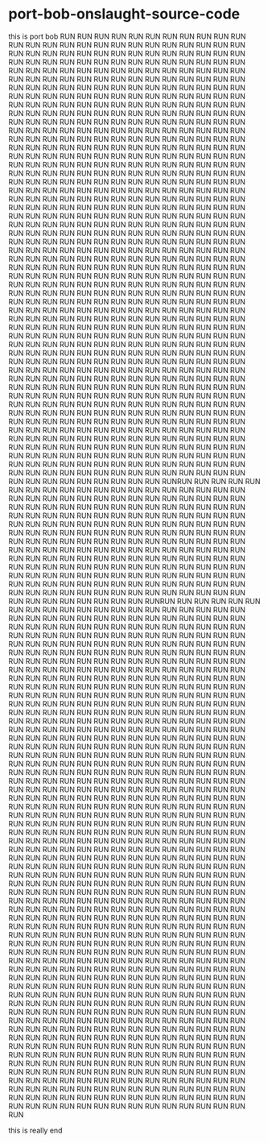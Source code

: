 # port-bob-onslaught-source-code
this is port bob
RUN
RUN
RUN
RUN
RUN
RUN
RUN
RUN
RUN
RUN
RUN
RUN
RUN
RUN
RUN
RUN
RUN
RUN
RUN
RUN
RUN
RUN
RUN
RUN
RUN
RUN
RUN
RUN
RUN
RUN
RUN
RUN
RUN
RUN
RUN
RUN
RUN
RUN
RUN
RUN
RUN
RUN
RUN
RUN
RUN
RUN
RUN
RUN
RUN
RUN
RUN
RUN
RUN
RUN
RUN
RUN
RUN
RUN
RUN
RUN
RUN
RUN
RUN
RUN
RUN
RUN
RUN
RUN
RUN
RUN
RUN
RUN
RUN
RUN
RUN
RUN
RUN
RUN
RUN
RUN
RUN
RUN
RUN
RUN
RUN
RUN
RUN
RUN
RUN
RUN
RUN
RUN
RUN
RUN
RUN
RUN
RUN
RUN
RUN
RUN
RUN
RUN
RUN
RUN
RUN
RUN
RUN
RUN
RUN
RUN
RUN
RUN
RUN
RUN
RUN
RUN
RUN
RUN
RUN
RUN
RUN
RUN
RUN
RUN
RUN
RUN
RUN
RUN
RUN
RUN
RUN
RUN
RUN
RUN
RUN
RUN
RUN
RUN
RUN
RUN
RUN
RUN
RUN
RUN
RUN
RUN
RUN
RUN
RUN
RUN
RUN
RUN
RUN
RUN
RUN
RUN
RUN
RUN
RUN
RUN
RUN
RUN
RUN
RUN
RUN
RUN
RUN
RUN
RUN
RUN
RUN
RUN
RUN
RUN
RUN
RUN
RUN
RUN
RUN
RUN
RUN
RUN
RUN
RUN
RUN
RUN
RUN
RUN
RUN
RUN
RUN
RUN
RUN
RUN
RUN
RUN
RUN
RUN
RUN
RUN
RUN
RUN
RUN
RUN
RUN
RUN
RUN
RUN
RUN
RUN
RUN
RUN
RUN
RUN
RUN
RUN
RUN
RUN
RUN
RUN
RUN
RUN
RUN
RUN
RUN
RUN
RUN
RUN
RUN
RUN
RUN
RUN
RUN
RUN
RUN
RUN
RUN
RUN
RUN
RUN
RUN
RUN
RUN
RUN
RUN
RUN
RUN
RUN
RUN
RUN
RUN
RUN
RUN
RUN
RUN
RUN
RUN
RUN
RUN
RUN
RUN
RUN
RUN
RUN
RUN
RUN
RUN
RUN
RUN
RUN
RUN
RUN
RUN
RUN
RUN
RUN
RUN
RUN
RUN
RUN
RUN
RUN
RUN
RUN
RUN
RUN
RUN
RUN
RUN
RUN
RUN
RUN
RUN
RUN
RUN
RUN
RUN
RUN
RUN
RUN
RUN
RUN
RUN
RUN
RUN
RUN
RUN
RUN
RUN
RUN
RUN
RUN
RUN
RUN
RUN
RUN
RUN
RUN
RUN
RUN
RUN
RUN
RUN
RUN
RUN
RUN
RUN
RUN
RUN
RUN
RUN
RUN
RUN
RUN
RUN
RUN
RUN
RUN
RUN
RUN
RUN
RUN
RUN
RUN
RUN
RUN
RUN
RUN
RUN
RUN
RUN
RUN
RUN
RUN
RUN
RUN
RUN
RUN
RUN
RUN
RUN
RUN
RUN
RUN
RUN
RUN
RUN
RUN
RUN
RUN
RUN
RUN
RUN
RUN
RUN
RUN
RUN
RUN
RUN
RUN
RUN
RUN
RUN
RUN
RUN
RUN
RUN
RUN
RUN
RUN
RUN
RUN
RUN
RUN
RUN
RUN
RUN
RUN
RUN
RUN
RUN
RUN
RUN
RUN
RUN
RUN
RUN
RUN
RUN
RUN
RUN
RUN
RUN
RUN
RUN
RUN
RUN
RUN
RUN
RUN
RUN
RUN
RUN
RUN
RUN
RUN
RUN
RUN
RUN
RUN
RUN
RUN
RUN
RUN
RUN
RUN
RUN
RUN
RUN
RUN
RUN
RUN
RUN
RUN
RUN
RUN
RUN
RUN
RUN
RUN
RUN
RUN
RUN
RUN
RUN
RUN
RUN
RUN
RUN
RUN
RUN
RUN
RUN
RUN
RUN
RUN
RUN
RUN
RUN
RUN
RUN
RUN
RUN
RUN
RUN
RUN
RUN
RUN
RUN
RUN
RUN
RUN
RUN
RUN
RUN
RUN
RUN
RUN
RUN
RUN
RUN
RUN
RUN
RUN
RUN
RUN
RUN
RUN
RUN
RUN
RUN
RUN
RUN
RUN
RUN
RUN
RUN
RUN
RUN
RUN
RUN
RUN
RUN
RUN
RUN
RUN
RUN
RUN
RUN
RUN
RUN
RUN
RUN
RUN
RUN
RUN
RUN
RUN
RUN
RUN
RUN
RUN
RUN
RUN
RUN
RUN
RUN
RUN
RUN 
RUN
RUN
RUN
RUN
RUN
RUN
RUN
RUN
RUN
RUN
RUN
RUN
RUN
RUN
RUN
RUN
RUN
RUN
RUN
RUN
RUN
RUN
RUN
RUN
RUN
RUN
RUN
RUN
RUN
RUN
RUN
RUN
RUN
RUN
RUN
RUN
RUN
RUN
RUN
RUN
RUN
RUN
RUN
RUN
RUN
RUN
RUN
RUN
RUN
RUN
RUN
RUN
RUN
RUN
RUN
RUN
RUN
RUN
RUN
RUN
RUN
RUN
RUN
RUN
RUN
RUN
RUN
RUN
RUN
RUN
RUN
RUN
RUN
RUN
RUN
RUN
RUN
RUN
RUN
RUN
RUN
RUN
RUN
RUN
RUN
RUN
RUN
RUN
RUN
RUN
RUN
RUN
RUN
RUN
RUN
RUN
RUN
RUN
RUN
RUN
RUN
RUN
RUN
RUN
RUN
RUN
RUN
RUN
RUN
RUN
RUN
RUN
RUN
RUN
RUN
RUN
RUN
RUN
RUN
RUN
RUN
RUN
RUN
RUN
RUN
RUN
RUN
RUN
RUN
RUN
RUN
RUN
RUN
RUN
RUN
RUN
RUN
RUN
RUN
RUN
RUN
RUN
RUN
RUN
RUN
RUN
RUN
RUN
RUN
RUN
RUN
RUN
RUN
RUN
RUN
RUN
RUN
RUN
RUN
RUN
RUN
RUN
RUN
RUN
RUN
RUN
RUN
RUN
RUN
RUN
RUN
RUN
RUN
RUN
RUN
RUN
RUN
RUN
RUN
RUN
RUN
RUN
RUN
RUN
RUN
RUN
RUN
RUN
RUN
RUN
RUN
RUN
RUN
RUN
RUN
RUNRUN
RUN
RUN
RUN
RUN
RUN
RUN
RUN
RUN
RUN
RUN
RUN
RUN
RUN
RUN
RUN
RUN
RUN
RUN
RUN
RUN
RUN
RUN
RUN
RUN
RUN
RUN
RUN
RUN
RUN
RUN
RUN
RUN
RUN
RUN
RUN
RUN
RUN
RUN
RUN
RUN
RUN
RUN
RUN
RUN
RUN
RUN
RUN
RUN
RUN
RUN
RUN
RUN
RUN
RUN
RUN
RUN
RUN
RUN
RUN
RUN
RUN
RUN
RUN
RUN
RUN
RUN
RUN
RUN
RUN
RUN
RUN
RUN
RUN
RUN
RUN
RUN
RUN
RUN
RUN
RUN
RUN
RUN
RUN
RUN
RUN
RUN
RUN
RUN
RUN
RUN
RUN
RUN
RUN
RUN
RUN
RUN
RUN
RUN
RUN
RUN
RUN
RUN
RUN
RUN
RUN
RUN
RUN
RUN
RUN
RUN
RUN
RUN
RUN
RUN
RUN
RUN
RUN
RUN
RUN
RUN
RUN
RUN
RUN
RUN
RUN
RUN
RUN
RUN
RUN
RUN
RUN
RUN
RUN
RUN
RUN
RUN
RUN
RUN
RUN
RUN
RUN
RUN
RUN
RUN
RUN
RUN
RUN
RUN
RUN
RUN
RUN
RUN
RUN
RUN
RUN
RUN
RUN
RUN
RUN
RUN
RUN
RUN
RUN
RUN
RUN
RUN
RUN
RUN
RUN
RUN
RUN
RUN
RUN
RUN
RUN
RUN
RUN
RUN
RUN
RUN
RUN
RUN
RUN
RUN
RUN
RUN
RUN
RUN
RUN
RUN
RUN
RUN
RUN
RUN
RUNRUN
RUN
RUN
RUN
RUN
RUN
RUN
RUN
RUN
RUN
RUN
RUN
RUN
RUN
RUN
RUN
RUN
RUN
RUN
RUN
RUN
RUN
RUN
RUN
RUN
RUN
RUN
RUN
RUN
RUN
RUN
RUN
RUN
RUN
RUN
RUN
RUN
RUN
RUN
RUN
RUN
RUN
RUN
RUN
RUN
RUN
RUN
RUN
RUN
RUN
RUN
RUN
RUN
RUN
RUN
RUN
RUN
RUN
RUN
RUN
RUN
RUN
RUN
RUN
RUN
RUN
RUN
RUN
RUN
RUN
RUN
RUN
RUN
RUN
RUN
RUN
RUN
RUN
RUN
RUN
RUN
RUN
RUN
RUN
RUN
RUN
RUN
RUN
RUN
RUN
RUN
RUN
RUN
RUN
RUN
RUN
RUN
RUN
RUN
RUN
RUN
RUN
RUN
RUN
RUN
RUN
RUN
RUN
RUN
RUN
RUN
RUN
RUN
RUN
RUN
RUN
RUN
RUN
RUN
RUN
RUN
RUN
RUN
RUN
RUN
RUN
RUN
RUN
RUN
RUN
RUN
RUN
RUN
RUN
RUN
RUN
RUN
RUN
RUN
RUN
RUN
RUN
RUN
RUN
RUN
RUN
RUN
RUN
RUN
RUN
RUN
RUN
RUN
RUN
RUN
RUN
RUN
RUN
RUN
RUN
RUN
RUN
RUN
RUN
RUN
RUN
RUN
RUN
RUN
RUN
RUN
RUN
RUN
RUN
RUN
RUN
RUN
RUN
RUN
RUN
RUN
RUN
RUN
RUN
RUN
RUN
RUN
RUN
RUN
RUN
RUN
RUN
RUN
RUN
RUN
RUN
RUN
RUN
RUN
RUN
RUN
RUN
RUN
RUN
RUN
RUN
RUN
RUN
RUN
RUN
RUN
RUN
RUN
RUN
RUN
RUN
RUN
RUN
RUN
RUN
RUN
RUN
RUN
RUN
RUN
RUN
RUN
RUN
RUN
RUN
RUN
RUN
RUN
RUN
RUN
RUN
RUN
RUN
RUN
RUN
RUN
RUN
RUN
RUN
RUN
RUN
RUN
RUN
RUN
RUN
RUN
RUN
RUN
RUN
RUN
RUN
RUN
RUN
RUN
RUN
RUN
RUN
RUN
RUN
RUN
RUN
RUN
RUN
RUN
RUN
RUN
RUN
RUN
RUN
RUN
RUN
RUN
RUN
RUN
RUN
RUN
RUN
RUN
RUN
RUN
RUN
RUN
RUN
RUN
RUN
RUN
RUN
RUN
RUN
RUN
RUN
RUN
RUN
RUN
RUN
RUN
RUN
RUN
RUN
RUN
RUN
RUN
RUN
RUN
RUN
RUN
RUN
RUN
RUN
RUN
RUN
RUN
RUN
RUN
RUN
RUN
RUN
RUN
RUN
RUN
RUN
RUN
RUN
RUN
RUN
RUN
RUN
RUN
RUN
RUN
RUN
RUN
RUN
RUN
RUN
RUN
RUN
RUN
RUN
RUN
RUN
RUN
RUN
RUN
RUN
RUN
RUN
RUN
RUN
RUN
RUN
RUN
RUN
RUN
RUN
RUN
RUN
RUN
RUN
RUN
RUN
RUN
RUN
RUN
RUN
RUN
RUN
RUN
RUN
RUN
RUN
RUN
RUN
RUN
RUN
RUN
RUN
RUN
RUN
RUN
RUN
RUN
RUN
RUN
RUN
RUN
RUN
RUN
RUN
RUN
RUN
RUN
RUN
RUN
RUN
RUN
RUN
RUN
RUN
RUN
RUN
RUN
RUN
RUN
RUN
RUN
RUN
RUN
RUN
RUN
RUN
RUN
RUN
RUN
RUN
RUN
RUN
RUN
RUN
RUN
RUN
RUN
RUN
RUN
RUN
RUN
RUN
RUN
RUN
RUN
RUN
RUN
RUN
RUN
RUN
RUN
RUN
RUN
RUN
RUN
RUN
RUN
RUN
RUN
RUN
RUN
RUN
RUN
RUN
RUN
RUN
RUN
RUN
RUN
RUN
RUN
RUN
RUN
RUN
RUN
RUN
RUN
RUN
RUN
RUN
RUN
RUN
RUN
RUN
RUN
RUN
RUN
RUN
RUN
RUN
RUN
RUN
RUN
RUN
RUN
RUN
RUN
RUN
RUN
RUN
RUN
RUN
RUN
RUN
RUN
RUN
RUN
RUN
RUN
RUN
RUN
RUN
RUN
RUN
RUN
RUN
RUN
RUN
RUN
RUN
RUN
RUN
RUN
RUN
RUN
RUN
RUN
RUN
RUN
RUN
RUN
RUN
RUN
RUN
RUN
RUN
RUN
RUN
RUN
RUN
RUN
RUN
RUN
RUN
RUN
RUN
RUN
RUN
RUN
RUN
RUN
RUN
RUN
RUN
RUN
RUN
RUN
RUN
RUN
RUN
RUN
RUN
RUN
RUN
RUN
RUN
RUN
RUN
RUN
RUN
RUN
RUN
RUN
RUN
RUN
RUN
RUN
RUN
RUN
RUN
RUN
RUN
RUN
RUN
RUN
RUN
RUN
RUN
RUN
RUN
RUN
RUN
RUN
RUN
RUN
RUN
RUN
RUN
RUN
RUN
RUN
RUN
RUN
RUN
RUN
RUN
RUN
RUN
RUN
RUN
RUN
RUN
RUN
RUN
RUN
RUN
RUN
RUN
RUN
RUN
RUN
RUN
RUN
RUN
RUN
RUN
RUN
RUN
RUN
RUN
RUN
RUN
RUN
RUN
RUN
RUN
RUN
RUN
RUN
RUN
RUN
RUN
RUN
RUN
RUN
RUN
RUN
RUN
RUN
RUN
RUN
RUN
RUN
RUN
RUN
RUN
RUN
RUN
RUN
RUN
RUN
RUN
RUN
RUN
RUN
RUN
RUN
RUN
RUN
RUN
RUN
RUN
RUN
RUN
RUN
RUN
RUN
RUN
RUN
RUN
RUN
RUN
RUN
RUN
RUN
RUN
RUN
RUN
RUN
RUN
RUN
RUN
RUN
RUN
RUN
RUN
RUN
RUN
RUN
RUN
RUN
RUN
RUN
RUN
RUN
RUN
RUN
RUN
RUN
RUN
RUN
RUN
RUN
RUN
RUN
RUN
RUN
RUN
RUN
RUN
RUN
RUN
RUN
RUN
RUN
RUN
RUN
RUN
RUN
RUN
RUN
RUN
RUN
RUN
RUN
RUN
RUN
RUN
RUN
RUN
RUN
RUN
RUN
RUN
RUN
RUN
RUN
RUN
RUN
RUN
RUN
RUN
RUN
RUN
RUN
RUN
RUN
RUN
RUN
RUN
RUN
RUN
RUN
RUN
RUN
RUN
RUN
RUN
RUN
RUN
RUN
RUN
RUN
RUN
RUN
RUN
RUN
RUN
RUN
RUN
RUN
RUN
RUN
RUN
RUN
RUN
RUN
RUN
RUN
RUN
RUN
RUN
RUN
RUN
RUN
RUN
RUN
RUN
RUN
RUN
RUN
RUN
RUN
RUN
RUN
RUN
RUN
RUN
RUN
RUN
RUN
RUN
RUN
RUN
RUN
RUN
RUN
RUN
RUN
RUN
RUN
RUN
RUN
RUN
RUN
RUN
RUN
RUN
RUN
RUN
RUN
RUN
RUN
RUN
RUN
RUN
RUN
RUN
RUN
RUN
RUN
RUN
RUN

this is really end

